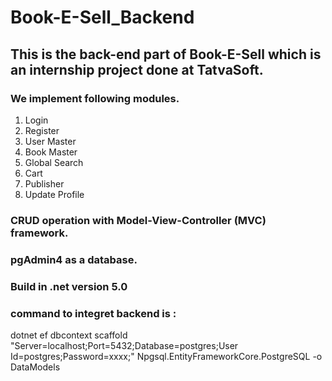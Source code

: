 # Book-E-Sell_Backend

## This is the back-end part of Book-E-Sell which is an internship project done at TatvaSoft.

### We implement following modules.
1. Login
2. Register
3. User Master
4. Book Master
5. Global Search
6. Cart
7. Publisher
8. Update Profile

### CRUD operation with Model-View-Controller (MVC) framework.
### pgAdmin4 as a database.
### Build in .net version 5.0
### command to integret backend is : 
dotnet ef dbcontext scaffold "Server=localhost;Port=5432;Database=postgres;User Id=postgres;Password=xxxx;" Npgsql.EntityFrameworkCore.PostgreSQL -o DataModels


